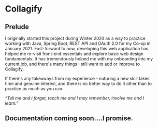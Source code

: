 # Collagify

## Prelude
I originally started this project during Winter 2020 as a way to practice working with Java, Spring Boot, REST API and OAuth 2.0 for my Co-op in January 2021. Fast-forward to now, developing this web application has helped me re-visit front-end essentials and explore basic web design fundamentals. It has tremendously helped me with my onboarding into my current job, and there's many things I still want to add or improve to Collagify. 

If there's any takeaways from my experience - nuturing a new skill takes time and genuine interest, and there is no better way to do it other than to practice as much as you can.

*“Tell me and I forget, teach me and I may remember, involve me and I learn.”*

## Documentation coming soon....I promise.
